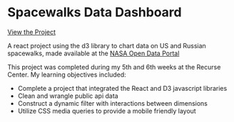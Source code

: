 # Spacewalks Data Dashboard

[View the Project](https://d-murphy.github.io/spacewalk-dashboard)

A react project using the d3 library to chart data on US and Russian spacewalks, made available at the [NASA Open Data Portal](https://data.nasa.gov/Raw-Data/Extra-vehicular-Activity-EVA-US-and-Russia/9kcy-zwvn)

This project was completed during my 5th and 6th weeks at the Recurse Center. My learning objectives included: 

* Complete a project that integrated the React and D3 javascript libraries
* Clean and wrangle public api data
* Construct a dynamic filter with interactions between dimensions
* Utilize CSS media queries to provide a mobile friendly layout

